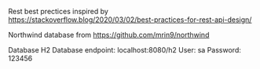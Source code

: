 Rest best prectices inspired by https://stackoverflow.blog/2020/03/02/best-practices-for-rest-api-design/

Northwind database from https://github.com/mrin9/northwind

Database
H2 Database endpoint: localhost:8080/h2
User: sa
Password: 123456
